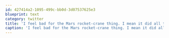 ```yaml
---
id: 427414a2-1095-499c-bb0d-3d07537625e3
blueprint: text
category: twitter
title: 'I feel bad for the Mars rocket-crane thing. I mean it did all the hard work and afterwards blasted itself into a suicide trajectory'
caption: 'I feel bad for the Mars rocket-crane thing. I mean it did all the hard work and afterwards blasted itself into a suicide trajectory'
---
```

